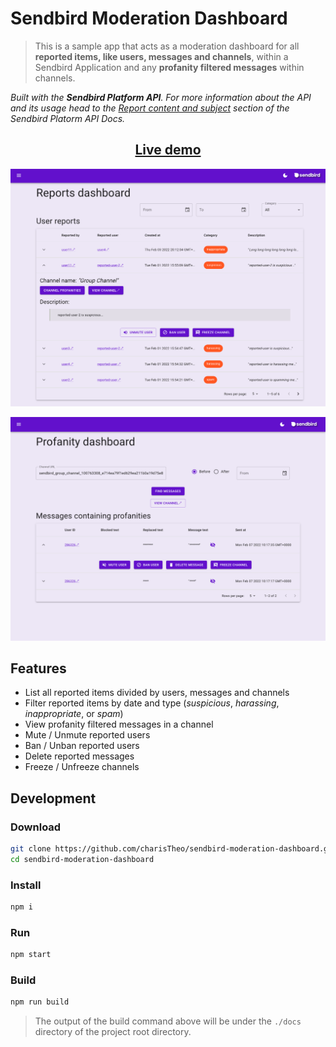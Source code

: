 # Sendbird Moderation Dashboard

> This is a sample app that acts as a moderation dashboard for all **reported items, like users, messages and channels**, within a Sendbird Application and any **profanity filtered messages** within channels.

_Built with the **Sendbird Platform API**. For more information about the API and its usage head to the [Report content and subject](https://sendbird.com/docs/chat/v3/platform-api/guides/report-content-and-subject) section of the Sendbird Platorm API Docs._

<h2 style="text-align: center">
  <a href="https://charistheo.github.io/sendbird-moderation-dashboard/">
    Live demo
  </a>
</h2>

<p style="text-align: center">
  <img src="./demo-reports.png" alt="Dashboard reports page screenshot">
<p>
<p style="text-align: center">
  <img src="./demo-profanity.png" alt="Dashboard profanities page screenshot">
<p>

## Features

* List all reported items divided by users, messages and channels
* Filter reported items by date and type (_suspicious_, _harassing_, _inappropriate_, or _spam_)
* View profanity filtered messages in a channel
* Mute / Unmute reported users
* Ban / Unban reported users
* Delete reported messages
* Freeze / Unfreeze channels

## Development

### Download

```sh
git clone https://github.com/charisTheo/sendbird-moderation-dashboard.git
cd sendbird-moderation-dashboard
```

### Install

```sh
npm i
```

### Run

```sh
npm start
```

### Build

```sh
npm run build
```

> The output of the build command above will be under the `./docs` directory of the project root directory.
